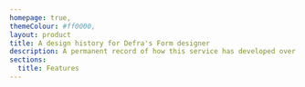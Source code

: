 ```yaml
---
homepage: true,
themeColour: #ff0000,
layout: product
title: A design history for Defra's Form designer
description: A permanent record of how this service has developed over time.
sections:
  title: Features
---
```

